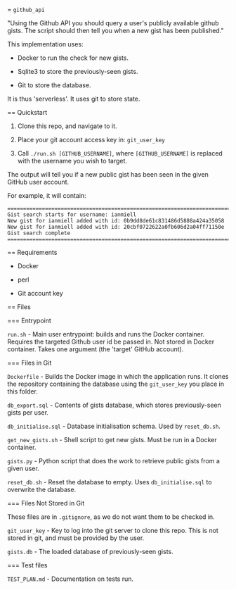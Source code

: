 = `github_api`

"Using the Github API you should query a user's publicly available github gists. The script should then tell you when a new gist has been published."

This implementation uses:

- Docker to run the check for new gists.

- Sqlite3 to store the previously-seen gists.

- Git to store the database.

It is thus 'serverless'. It uses git to store state.

== Quickstart

1) Clone this repo, and navigate to it.

2) Place your git account access key in: `git_user_key`

3) Call `./run.sh [GITHUB_USERNAME]`, where `[GITHUB_USERNAME]` is replaced with the username you wish to target.

The output will tell you if a new public gist has been seen in the given GitHub user account.

For example, it will contain:

```
================================================================================
Gist search starts for username: ianmiell
New gist for ianmiell added with id: 0b9dd8de61c831486d5888a424a35058
New gist for ianmiell added with id: 20cbf0722622a0fb606d2a04ff71150e
Gist search complete
================================================================================
```

== Requirements

- Docker

- perl

- Git account key

== Files

=== Entrypoint

`run.sh` - Main user entrypoint: builds and runs the Docker container. Requires the targeted Github user id be passed in. Not stored in Docker container. Takes one argument (the 'target' GitHub account).

=== Files in Git

`Dockerfile`        - Builds the Docker image in which the application runs. It clones the repository containing the database using the `git_user_key` you place in this folder.

`db_export.sql`     - Contents of gists database, which stores previously-seen gists per user.

`db_initialise.sql` - Database initialisation schema. Used by `reset_db.sh`.

`get_new_gists.sh`  - Shell script to get new gists. Must be run in a Docker container.

`gists.py`          - Python script that does the work to retrieve public gists from a given user.

`reset_db.sh`       - Reset the database to empty. Uses `db_initialise.sql` to overwrite the database.

=== Files Not Stored in Git

These files are in `.gitignore`, as we do not want them to be checked in.

`git_user_key`      - Key to log into the git server to clone this repo. This is not stored in git, and must be provided by the user.

`gists.db`          - The loaded database of previously-seen gists.

=== Test files

`TEST_PLAN.md`      - Documentation on tests run.
